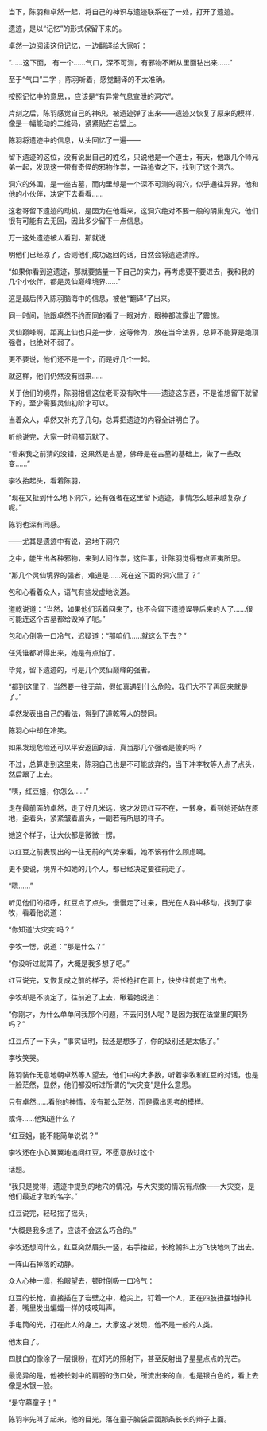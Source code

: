 当下，陈羽和卓然一起，将自己的神识与遗迹联系在了一处，打开了遗迹。

遗迹，是以“记忆”的形式保留下来的。

卓然一边阅读这份记忆，一边翻译给大家听：

“……这下面， 有一个……气口，深不可测，有邪物不断从里面钻出来……”

至于“气口”二字 ，陈羽听着，感觉翻译的不太准确。

按照记忆中的意思，，应该是“有异常气息宣泄的洞穴”。

片刻之后，陈羽感觉自己的神识，被遗迹弹了出来——遗迹又恢复了原来的模样，像是一幅能动的二维码，紧紧贴在岩壁上。

陈羽将遗迹中的信息，从头回忆了一遍——

留下遗迹的这位，没有说出自己的姓名，只说他是一个道士，有天，他跟几个师兄弟一起，发现这一带有奇怪的邪物作祟，一路追查之下，找到了这个洞穴。

洞穴的外围，是一座古墓，而内里却是一个深不可测的洞穴，似乎通往异界，他和他的小伙伴，决定下去看看……

这老哥留下遗迹的动机，是因为在他看来，这洞穴绝对不要一般的阴巢鬼穴，他们很有可能有去无回，因此多少留下一点信息。

万一这处遗迹被人看到，那就说

明他们已经凉了，否则他们成功返回的话，自然会将遗迹清除。

“如果你看到这遗迹，那就要掂量一下自己的实力，再考虑要不要进去，我和我的几个小伙伴，都是灵仙巅峰境界……”

这是最后传入陈羽脑海中的信息，被他“翻译”了出来。

同一时间，他跟卓然不约而同的看了一眼对方，眼神都流露出了震惊。

灵仙巅峰啊，距离上仙也只差一步，这等修为，放在当今法界，总算不能算是绝顶强者，也绝对不弱了。

更不要说，他们还不是一个，而是好几个一起。

就这样，他们仍然没有回来……

关于他们的境界，陈羽相信这位老哥没有吹牛——遗迹这东西，不是谁想留下就留下的，至少需要灵仙初阶才可以。

当着众人，卓然又补充了几句，总算把遗迹的内容全讲明白了。

听他说完，大家一时间都沉默了。

“看来我之前猜的没错，这果然是古墓，佛母是在古墓的基础上，做了一些改变……”

李牧抬起头，看着陈羽，

“现在又扯到什么地下洞穴，还有强者在这里留下遗迹，事情怎么越来越复杂了呢。”

陈羽也深有同感。

——尤其是遗迹中有说，这地下洞穴

之中，能生出各种邪物，来到人间作祟，这件事，让陈羽觉得有点匪夷所思。

“那几个灵仙境界的强者，难道是……死在这下面的洞穴里了？”

包和心看着众人，语气有些发虚地说道。

道乾说道：“当然，如果他们活着回来了，也不会留下遗迹误导后来的人了……很可能连这个古墓都给毁掉了呢。”

包和心倒吸一口冷气，迟疑道：“那咱们……就这么下去？”

任凭谁都听得出来，她是有点怕了。

毕竟，留下遗迹的，可是几个灵仙巅峰的强者。

“都到这里了，当然要一往无前，假如真遇到什么危险，我们大不了再回来就是了。”

卓然发表出自己的看法，得到了道乾等人的赞同。

陈羽心中却在冷笑。

如果发现危险还可以平安返回的话，真当那几个强者是傻的吗？

不过，总算走到这里来，陈羽自己也是不可能放弃的，当下冲李牧等人点了点头，然后跟了上去。

“咦，红豆姐，你怎么……”

走在最前面的卓然，走了好几米远，这才发现红豆不在，一转身，看到她还站在原地，歪着头，紧紧皱着眉头，一副若有所思的样子。

她这个样子，让大伙都是微微一愣。

以红豆之前表现出的一往无前的气势来看，她不该有什么顾虑啊。

更不要说，境界不如她的几个人，都已经决定要往前走了。

“嗯……”

听见他们的招呼，红豆点了点头，慢慢走了过来，目光在人群中移动，找到了李牧，看着他说道：

“你知道‘大灾变’吗？”

李牧一愣，说道：“那是什么？”

“你没听过就算了，大概是我多想了吧。”

红豆说完，又恢复成之前的样子，将长枪扛在肩上，快步往前走了出去。

李牧却是不淡定了，往前追了上去，瞅着她说道：

“你刚才，为什么单单问我那个问题，不去问别人呢？是因为我在法堂里的职务吗？”

红豆点了一下头，“事实证明，我还是想多了，你的级别还是太低了。”

李牧笑哭。

陈羽装作无意地朝卓然等人望去，他们中的大多数，听着李牧和红豆的对话，也是一脸茫然，显然，他们都没听过所谓的“大灾变”是什么意思。

只有卓然……看他的神情，没有那么茫然，而是露出思考的模样。

或许……他知道什么？

“红豆姐，能不能简单说说？”

李牧还在小心翼翼地追问红豆，不愿意放过这个

话题。

“我只是觉得，遗迹中提到的地穴的情况，与大灾变的情况有点像——大灾变，是他们最近才取的名字。”

红豆说完，轻轻摇了摇头，

“大概是我多想了，应该不会这么巧合的。”

李牧还想问什么，红豆突然眉头一竖，右手抬起，长枪朝斜上方飞快地刺了出去。

一阵山石掉落的动静。

众人心神一凛，抬眼望去，顿时倒吸一口冷气：

红豆的长枪，直接插在了岩壁之中，枪尖上，钉着一个人，正在四肢扭摆地挣扎着，嘴里发出蝙蝠一样的吱吱叫声。

手电筒的光，打在此人的身上，大家这才发现，他不是一般的人类。

他太白了。

四肢白的像涂了一层银粉，在灯光的照射下，甚至反射出了星星点点的光芒。

最诡异的是，他被长刺中的肩膀的伤口处，所流出来的血，也是银白色的，看上去像是水银一般。

“是守墓童子！”

陈羽率先叫了起来，他的目光，落在童子脑袋后面那条长长的辫子上面。
